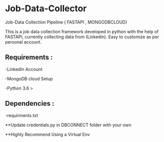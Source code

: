 # Job-Data-Collector
Job-Data Collection Pipeline ( FASTAPI , MONGODBCLOUD)

This is a job data collection framework developed in python with the help of FASTAPI, currently collecting data from (Linkedin).
Easy to customize as per personal account.

## Requirements :
-LinkedIn Account

-MongoDB cloud Setup

-Python 3.6 >

## Dependencies :
-requirments.txt 

**Update credentials.py in DBCONNECT folder with your own

**Highly Recommend Using a Virtual Env
